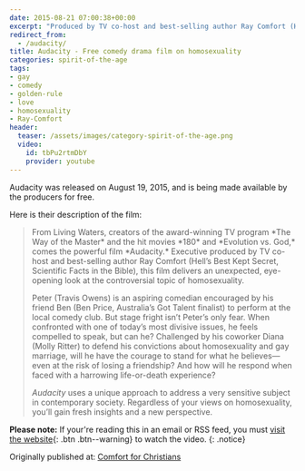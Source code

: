 ```yaml
---
date: 2015-08-21 07:00:38+00:00
excerpt: "Produced by TV co-host and best-selling author Ray Comfort (Hell’s Best Kept Secret, Scientific Facts in the Bible), this film delivers an unexpected, eye-opening look at the controversial topic of homosexuality."
redirect_from:
  - /audacity/
title: Audacity - Free comedy drama film on homosexuality
categories: spirit-of-the-age
tags:
- gay
- comedy
- golden-rule
- love
- homosexuality
- Ray-Comfort
header:
  teaser: /assets/images/category-spirit-of-the-age.png
  video:
    id: tbPu2rtmDbY
    provider: youtube
---
```


Audacity was released on August 19, 2015, and is being made available by the producers for free.

Here is their description of the film:



<blockquote>
  From Living Waters, creators of the award-winning TV program *The Way of the Master* and the hit movies *180* and *Evolution vs. God,* comes the powerful film *Audacity.* Executive produced by TV co-host and best-selling author Ray Comfort (Hell’s Best Kept Secret, Scientific Facts in the Bible), this film delivers an unexpected, eye-opening look at the controversial topic of homosexuality.
  
  Peter (Travis Owens) is an aspiring comedian encouraged by his friend Ben (Ben Price, Australia’s Got Talent finalist) to perform at the local comedy club. But stage fright isn’t Peter’s only fear. When confronted with one of today’s most divisive issues, he feels compelled to speak, but can he? Challenged by his coworker Diana (Molly Ritter) to defend his convictions about homosexuality and gay marriage, will he have the courage to stand for what he believes—even at the risk of losing a friendship? And how will he respond when faced with a harrowing life-or-death experience?
  
  *Audacity* uses a unique approach to address a very sensitive subject in contemporary society. Regardless of your views on homosexuality, you’ll gain fresh insights and a new perspective.
</blockquote>


**Please note:** If your're reading this in an email or RSS feed, you must [visit the website](/spirit-of-the-age/free-film-homosexuality-audacity/){: .btn .btn--warning} to watch the video.
{: .notice}



<div>Originally published at: <a href='http://www.alecsatin.com/'>Comfort for Christians</a></div>
